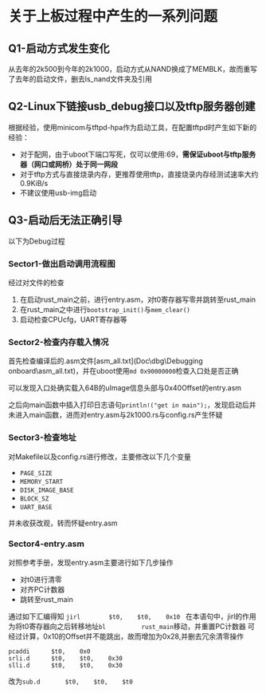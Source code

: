 # 关于上板过程中产生的一系列问题

## Q1-启动方式发生变化

从去年的2k500到今年的2k1000，启动方式从NAND换成了MEMBLK，故而重写了去年的启动文件，删去ls_nand文件夹及引用

## Q2-Linux下链接usb_debug接口以及tftp服务器创建

根据经验，使用minicom与tftpd-hpa作为启动工具，在配置tftpd时产生如下新的经验：

- 对于配网，由于uboot下端口写死，仅可以使用:69，**需保证uboot与tftp服务器（网口或网桥）处于同一网段**
- 对于tftp方式与直接烧录内存，更推荐使用tftp，直接烧录内存经测试速率大约0.9KiB/s
- 不建议使用usb-img启动

## Q3-启动后无法正确引导

以下为Debug过程

### Sector1-做出启动调用流程图

经过对文件的检查

1. 在启动rust_main之前，进行entry.asm，对t0寄存器写零并跳转至rust_main
2. 在rust_main之中进行`bootstrap_init()`与`mem_clear()`
3. 启动检查CPUcfg，UART寄存器等

### Sector2-检查内存载入情况

首先检查编译后的.asm文件[asm_all.txt](Doc\dbg\Debugging onboard\asm_all.txt)，并在uboot使用`md 0x90000000`检查入口处是否正确

可以发现入口处确实载入64B的uImage信息头部与0x40Offset的entry.asm

之后向main函数中插入打印日志语句`println!("get in main");`，发现启动后并未进入main函数，进而对entry.asm与2k1000.rs与config.rs产生怀疑

### Sector3-检查地址

对Makefile以及config.rs进行修改，主要修改以下几个变量
- `PAGE_SIZE`
- `MEMORY_START`
- `DISK_IMAGE_BASE`
- `BLOCK_SZ`
- `UART_BASE`

并未收获改观，转而怀疑entry.asm

### Sector4-entry.asm

对照参考手册，发现entry.asm主要进行如下几步操作

- 对t0进行清零
- 对齐PC计数器
- 跳转至rust_main

通过如下汇编得知
```jirl        $t0,    $t0,    0x10 ```
在本语句中，jirl的作用为将t0寄存器向之后转移地址`bl          rust_main`移动，并重置PC计数器
可经过计算，0x10的Offset并不能跳出，故而增加为0x28,并删去冗余清零操作
```
pcaddi      $t0,    0x0
srli.d      $t0,    $t0,    0x30
slli.d      $t0,    $t0,    0x30
```
改为```sub.d       $t0,    $t0,    $t0```